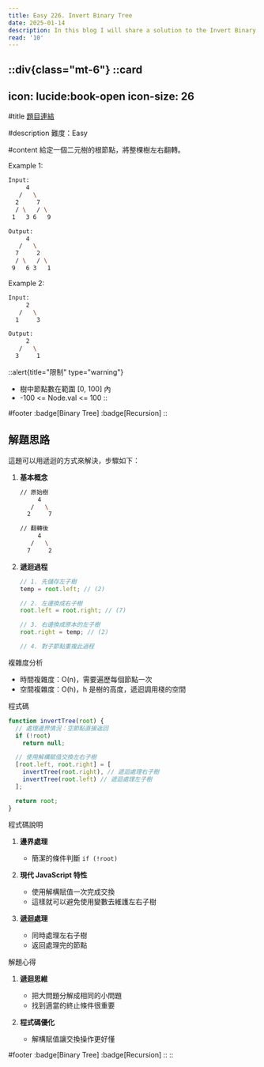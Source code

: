 ```yaml
---
title: Easy 226. Invert Binary Tree
date: 2025-01-14
description: In this blog I will share a solution to the Invert Binary Tree problem.
read: '10'
---
```


::div{class="mt-6"}
  ::card
  ---
  icon: lucide:book-open
  icon-size: 26
  ---

  #title
  [題目連結](https://leetcode.com/problems/invert-binary-tree/)

  #description
  難度：Easy

  #content
  給定一個二元樹的根節點，將整棵樹左右翻轉。

  Example 1:

  ```bash
  Input:
       4
     /   \
    2     7
    / \   / \
   1   3 6   9

  Output:
       4
     /   \
    7     2
    / \   / \
   9   6 3   1
  ```

  Example 2:

  ```bash
  Input:
       2
     /   \
    1     3

  Output:
       2
     /   \
    3     1
  ```

  ::alert{title="限制" type="warning"}
  - 樹中節點數在範圍 [0, 100] 內
  - -100 <= Node.val <= 100
  ::

  #footer
  :badge[Binary Tree]
  :badge[Recursion]
  ::

  ## 解題思路

  這題可以用遞迴的方式來解決，步驟如下：

  1. **基本概念**

     ```bash
     // 原始樹
          4
        /   \
       2     7

     // 翻轉後
          4
        /   \
       7     2
     ```

  2. **遞迴過程**

     ```javascript
     // 1. 先儲存左子樹
     temp = root.left; // (2)

     // 2. 左邊換成右子樹
     root.left = root.right; // (7)

     // 3. 右邊換成原本的左子樹
     root.right = temp; // (2)

     // 4. 對子節點重複此過程
     ```

  複雜度分析

  - 時間複雜度：O(n)，需要遍歷每個節點一次
  - 空間複雜度：O(h)，h 是樹的高度，遞迴調用棧的空間

  程式碼

  ```javascript
  function invertTree(root) {
    // 處理邊界情況：空節點直接返回
    if (!root)
      return null;

    // 使用解構賦值交換左右子樹
    [root.left, root.right] = [
      invertTree(root.right), // 遞迴處理右子樹
      invertTree(root.left) // 遞迴處理左子樹
    ];

    return root;
  }
  ```

  程式碼說明

  1. **邊界處理**
     - 簡潔的條件判斷 `if (!root)`

  2. **現代 JavaScript 特性**
     - 使用解構賦值一次完成交換
     - 這樣就可以避免使用變數去維護左右子樹

  3. **遞迴處理**
     - 同時處理左右子樹
     - 返回處理完的節點

  解題心得

  1. **遞迴思維**
     - 把大問題分解成相同的小問題
     - 找到適當的終止條件很重要

  2. **程式碼優化**
     - 解構賦值讓交換操作更好懂

#footer
:badge[Binary Tree]
:badge[Recursion]
::
::

